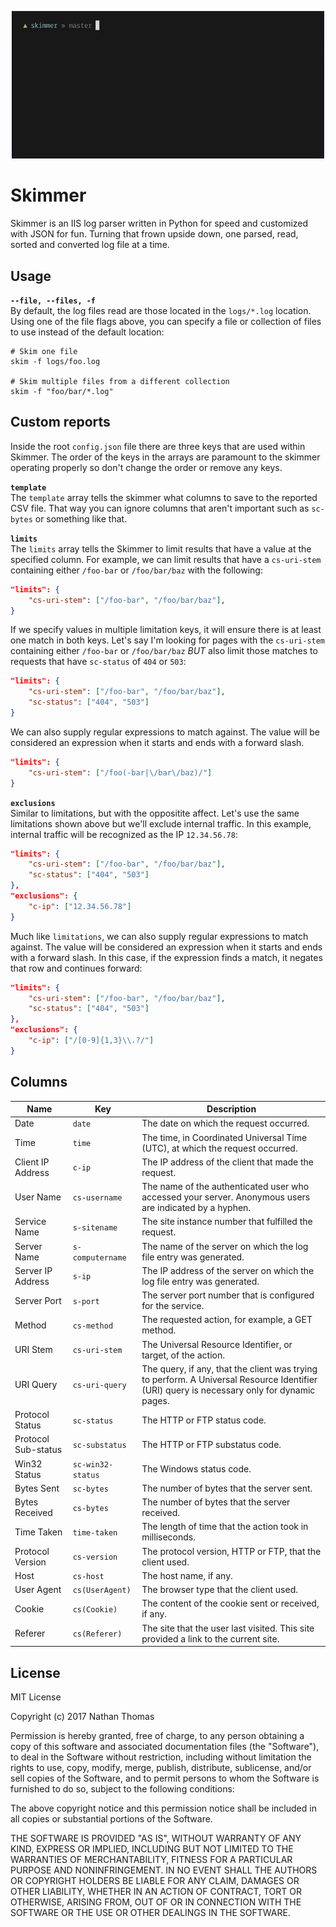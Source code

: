 <p align="center">
    <img src="demo.gif" width="500">
</p>

# Skimmer
Skimmer is an IIS log parser written in Python for speed and customized with JSON for fun. Turning that frown upside down, one parsed, read, sorted and converted log file at a time.

## Usage

**`--file, --files, -f`**  
By default, the log files read are those located in the `logs/*.log` location. Using one of the file flags above, you can specify a file or collection of files to use instead of the default location:

``` shell
# Skim one file
skim -f logs/foo.log

# Skim multiple files from a different collection
skim -f "foo/bar/*.log"
```

## Custom reports
Inside the root `config.json` file there are three keys that are used within Skimmer. The order of the keys in the arrays are paramount to the skimmer operating properly so don't change the order or remove any keys.

**`template`**  
The `template` array tells the skimmer what columns to save to the reported CSV file. That way you can ignore columns that aren't important such as `sc-bytes` or something like that.

**`limits`**  
The `limits` array tells the Skimmer to limit results that have a value at the specified column. For example, we can limit results that have a `cs-uri-stem` containing either `/foo-bar` or `/foo/bar/baz` with the following:

``` json
"limits": {
    "cs-uri-stem": ["/foo-bar", "/foo/bar/baz"],
}
```

If we specify values in multiple limitation keys, it will ensure there is at least one match in both keys. Let's say I'm looking for pages with the `cs-uri-stem` containing either `/foo-bar` or `/foo/bar/baz` _BUT_ also limit those matches to requests that have `sc-status` of `404` or `503`:

``` json
"limits": {
    "cs-uri-stem": ["/foo-bar", "/foo/bar/baz"],
    "sc-status": ["404", "503"]
}
```

We can also supply regular expressions to match against. The value will be considered an expression when it starts and ends with a forward slash.

``` json
"limits": {
    "cs-uri-stem": ["/foo(-bar|\/bar\/baz)/"]
}
```


**`exclusions`**  
Similar to limitations, but with the oppositite affect. Let's use the same limitations shown above but we'll exclude internal traffic. In this example, internal traffic will be recognized as the IP `12.34.56.78`:

``` json
"limits": {
    "cs-uri-stem": ["/foo-bar", "/foo/bar/baz"],
    "sc-status": ["404", "503"]
},
"exclusions": {
    "c-ip": ["12.34.56.78"]
}
```

Much like `limitations`, we can also supply regular expressions to match against. The value will be considered an expression when it starts and ends with a forward slash. In this case, if the expression finds a match, it negates that row and continues forward:

``` json
"limits": {
    "cs-uri-stem": ["/foo-bar", "/foo/bar/baz"],
    "sc-status": ["404", "503"]
},
"exclusions": {
    "c-ip": ["/[0-9]{1,3}\\.?/"]
}
```

## Columns
| Name                | Key               | Description                                                                                                                                |
|---------------------|-------------------|--------------------------------------------------------------------------------------------------------------------------------------------|
| Date                | `date`            | The date on which the request occurred.                                                                                                    |
| Time                | `time`            | The time, in Coordinated Universal Time (UTC), at which the request occurred.                                                              |
| Client IP Address   | `c-ip`            | The IP address of the client that made the request.                                                                                        |
| User Name           | `cs-username`     | The name of the authenticated user who accessed your server. Anonymous users are indicated by a hyphen.                                    |
| Service Name        | `s-sitename`      | The site instance number that fulfilled the request.                                                                                       |
| Server Name         | `s-computername`  | The name of the server on which the log file entry was generated.                                                                          |
| Server IP Address   | `s-ip`            | The IP address of the server on which the log file entry was generated.                                                                    |
| Server Port         | `s-port`          | The server port number that is configured for the service.                                                                                 |
| Method              | `cs-method`       | The requested action, for example, a GET method.                                                                                           |
| URI Stem            | `cs-uri-stem`     | The Universal Resource Identifier, or target, of the action.                                                                               |
| URI Query           | `cs-uri-query`    | The query, if any, that the client was trying to perform. A Universal Resource Identifier (URI) query is necessary only for dynamic pages. |
| Protocol Status     | `sc-status`       | The HTTP or FTP status code.                                                                                                               |
| Protocol Sub-status | `sc-substatus`    | The HTTP or FTP substatus code.                                                                                                            |
| Win32 Status        | `sc-win32-status` | The Windows status code.                                                                                                                   |
| Bytes Sent          | `sc-bytes`        | The number of bytes that the server sent.                                                                                                  |
| Bytes Received      | `cs-bytes`        | The number of bytes that the server received.                                                                                              |
| Time Taken          | `time-taken`      | The length of time that the action took in milliseconds.                                                                                   |
| Protocol Version    | `cs-version`      | The protocol version, HTTP or FTP, that the client used.                                                                                   |
| Host                | `cs-host`         | The host name, if any.                                                                                                                     |
| User Agent          | `cs(UserAgent)`   | The browser type that the client used.                                                                                                     |
| Cookie              | `cs(Cookie)`      | The content of the cookie sent or received, if any.                                                                                        |
| Referer             | `cs(Referer)`     | The site that the user last visited. This site provided a link to the current site.                                                        |

## License

MIT License

Copyright (c) 2017 Nathan Thomas

Permission is hereby granted, free of charge, to any person obtaining a copy
of this software and associated documentation files (the "Software"), to deal
in the Software without restriction, including without limitation the rights
to use, copy, modify, merge, publish, distribute, sublicense, and/or sell
copies of the Software, and to permit persons to whom the Software is
furnished to do so, subject to the following conditions:

The above copyright notice and this permission notice shall be included in all
copies or substantial portions of the Software.

THE SOFTWARE IS PROVIDED "AS IS", WITHOUT WARRANTY OF ANY KIND, EXPRESS OR
IMPLIED, INCLUDING BUT NOT LIMITED TO THE WARRANTIES OF MERCHANTABILITY,
FITNESS FOR A PARTICULAR PURPOSE AND NONINFRINGEMENT. IN NO EVENT SHALL THE
AUTHORS OR COPYRIGHT HOLDERS BE LIABLE FOR ANY CLAIM, DAMAGES OR OTHER
LIABILITY, WHETHER IN AN ACTION OF CONTRACT, TORT OR OTHERWISE, ARISING FROM,
OUT OF OR IN CONNECTION WITH THE SOFTWARE OR THE USE OR OTHER DEALINGS IN THE
SOFTWARE.